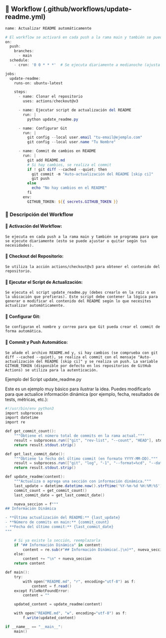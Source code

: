
## 🔧 **Workflow** (.github/workflows/update-readme.yml)
```powershell
name: Actualizar README automáticamente

# El workflow se activará en cada push a la rama main y también se puede programar (cron)
on:
  push:
    branches:
      - main
  schedule:
    - cron: '0 0 * * *'  # Se ejecuta diariamente a medianoche (ajusta según necesites)

jobs:
  update-readme:
    runs-on: ubuntu-latest

    steps:
      - name: Clonar el repositorio
        uses: actions/checkout@v3

      - name: Ejecutar script de actualización del README
        run: |
          python update_readme.py

      - name: Configurar Git
        run: |
          git config --local user.email "tu-email@ejemplo.com"
          git config --local user.name "Tu Nombre"

      - name: Commit de cambios en README
        run: |
          git add README.md
          # Si hay cambios, se realiza el commit
          if ! git diff --cached --quiet; then
            git commit -m "Auto-actualización del README [skip ci]"
            git push
          else
            echo "No hay cambios en el README"
          fi
        env:
          GITHUB_TOKEN: ${{ secrets.GITHUB_TOKEN }}
```
### 🔹 **Descripción del Workflow**

#### 🔹 Activación del Workflow:
    Se ejecuta en cada push a la rama main y también se programa para que se ejecute diariamente (esto se puede ajustar o quitar según tus necesidades).

#### 🔹 Checkout del Repositorio:
    Se utiliza la acción actions/checkout@v3 para obtener el contenido del repositorio.

#### 🔹 Ejecutar el Script de Actualización:
    Se ejecuta el script update_readme.py (debes crearlo en la raíz o en la ubicación que prefieras). Este script debe contener la lógica para generar o modificar el contenido del README según lo que necesites actualizar automáticamente.

#### 🔹 Configurar Git:
    Se configuran el nombre y correo para que Git pueda crear el commit de forma automática.

#### 🔹 Commit y Push Automático:
    Se añade el archivo README.md y, si hay cambios (se comprueba con git diff --cached --quiet), se realiza el commit con el mensaje "Auto-actualización del README [skip ci]" y se realiza un push. La variable GITHUB_TOKEN (disponible por defecto en los repositorios de GitHub Actions) se utiliza para la autenticación.

Ejemplo del Script update_readme.py

Este es un ejemplo muy básico para ilustrar la idea. Puedes modificarlo para que actualice información dinámica (por ejemplo, fecha, resultados de tests, métricas, etc.):
```powershell
#!/usr/bin/env python3
import subprocess
import datetime
import re

def get_commit_count():
    """Obtiene el número total de commits en la rama actual."""
    result = subprocess.run(["git", "rev-list", "--count", "HEAD"], stdout=subprocess.PIPE, text=True)
    return result.stdout.strip()

def get_last_commit_date():
    """Obtiene la fecha del último commit (en formato YYYY-MM-DD)."""
    result = subprocess.run(["git", "log", "-1", "--format=%cd", "--date=short"], stdout=subprocess.PIPE, text=True)
    return result.stdout.strip()

def update_readme(content):
    """Actualiza o agrega una sección con información dinámica."""
    last_update = datetime.datetime.now().strftime('%Y-%m-%d %H:%M:%S')
    commit_count = get_commit_count()
    last_commit_date = get_last_commit_date()

    nueva_seccion = f"""
## Información Dinámica

- **Última actualización del README:** {last_update}
- **Número de commits en main:** {commit_count}
- **Fecha del último commit:** {last_commit_date}
"""

    # Si ya existe la sección, reemplazarla
    if "## Información Dinámica" in content:
        content = re.sub(r"## Información Dinámica(.|\n)*", nueva_seccion, content, flags=re.DOTALL)
    else:
        content += "\n" + nueva_seccion
    return content

def main():
    try:
        with open("README.md", "r", encoding="utf-8") as f:
            content = f.read()
    except FileNotFoundError:
        content = ""

    updated_content = update_readme(content)

    with open("README.md", "w", encoding="utf-8") as f:
        f.write(updated_content)

if __name__ == "__main__":
    main()

```